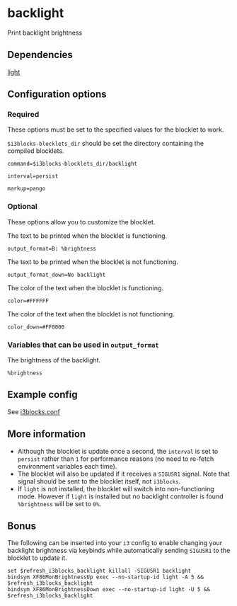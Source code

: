 # backlight
Print backlight brightness

## Dependencies
[light](https://github.com/haikarainen/light)

## Configuration options

### Required
These options must be set to the specified values for the blocklet to work.

`$i3blocks-blocklets_dir` should be set the directory containing the compiled blocklets.
```
command=$i3blocks-blocklets_dir/backlight
```
```
interval=persist
```
```
markup=pango
```

### Optional
These options allow you to customize the blocklet.

The text to be printed when the blocklet is functioning.
```
output_format=B: %brightness
```
The text to be printed when the blocklet is not functioning.
```
output_format_down=No backlight
```
The color of the text when the blocklet is functioning.
```
color=#FFFFFF
```
The color of the text when the blocklet is not functioning.
```
color_down=#FF0000
```

### Variables that can be used in `output_format`

The brightness of the backlight.
```
%brightness
```

## Example config
See [i3blocks.conf](i3blocks.conf)

## More information
- Although the blocklet is update once a second, the `interval` is set to `persist` rather than `1` for performance reasons (no need to re-fetch environment variables each time).
- The blocklet will also be updated if it receives a `SIGUSR1` signal. Note that signal should be sent to the blocklet itself, not `i3blocks`.
- If `light` is not installed, the blocklet will switch into non-functioning mode. However if `light` is installed but no backlight controller is found `%brightness` will be set to `0%`.

## Bonus
The following can be inserted into your `i3` config to enable changing your backlight brightness via keybinds while automatically sending `SIGUSR1` to the blocklet to update it.
```
set $refresh_i3blocks_backlight killall -SIGUSR1 backlight
bindsym XF86MonBrightnessUp exec --no-startup-id light -A 5 && $refresh_i3blocks_backlight
bindsym XF86MonBrightnessDown exec --no-startup-id light -U 5 && $refresh_i3blocks_backlight
```
